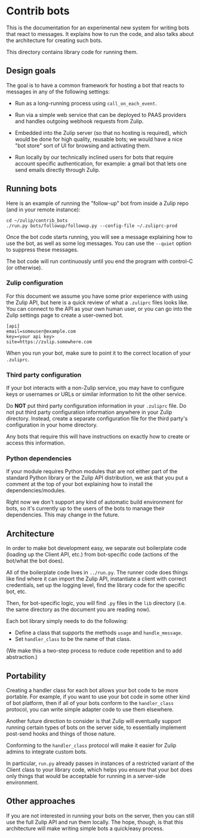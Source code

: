 # Contrib bots

This is the documentation for an experimental new system for writing
bots that react to messages. It explains how to run the code, and also
talks about the architecture for creating such bots.

This directory contains library code for running them.

## Design goals

The goal is to have a common framework for hosting a bot that reacts
to messages in any of the following settings:

* Run as a long-running process using `call_on_each_event`.

* Run via a simple web service that can be deployed to PAAS providers
  and handles outgoing webhook requests from Zulip.

* Embedded into the Zulip server (so that no hosting is required),
  which would be done for high quality, reusable bots; we would have a
  nice "bot store" sort of UI for browsing and activating them.

* Run locally by our technically inclined users for bots that require
  account specific authentication, for example: a gmail bot that lets
  one send emails directly through Zulip.

## Running bots

Here is an example of running the "follow-up" bot from
inside a Zulip repo (and in your remote instance):

    cd ~/zulip/contrib_bots
    ./run.py bots/followup/followup.py --config-file ~/.zuliprc-prod

Once the bot code starts running, you will see a
message explaining how to use the bot, as well as
some log messages. You can use the `--quiet` option
to suppress these messages.

The bot code will run continuously until you end the program with
control-C (or otherwise).

### Zulip configuration

For this document we assume you have some prior experience
with using the Zulip API, but here is a quick review of
what a `.zuliprc` files looks like. You can connect to the
API as your own human user, or you can go into the Zulip settings
page to create a user-owned bot.

    [api]
    email=someuser@example.com
    key=<your api key>
    site=https://zulip.somewhere.com

When you run your bot, make sure to point it to the correct location
of your `.zuliprc`.

### Third party configuration

If your bot interacts with a non-Zulip service, you may
have to configure keys or usernames or URLs or similar
information to hit the other service.

Do **NOT** put third party configuration information in your
`.zuliprc` file. Do not put third party configuration
information anywhere in your Zulip directory. Instead,
create a separate configuration file for the third party's
configuration in your home directory.

Any bots that require this will have instructions on
exactly how to create or access this information.

### Python dependencies

If your module requires Python modules that are not either
part of the standard Python library or the Zulip API
distribution, we ask that you put a comment at the top
of your bot explaining how to install the dependencies/modules.

Right now we don't support any kind of automatic build
environment for bots, so it's currently up to the users
of the bots to manage their dependencies. This may change
in the future.

## Architecture

In order to make bot development easy, we separate
out boilerplate code (loading up the Client API, etc.)
from bot-specific code (actions of the bot/what the bot does).

All of the boilerplate code lives in `../run.py`. The
runner code does things like find where it can import
the Zulip API, instantiate a client with correct
credentials, set up the logging level, find the
library code for the specific bot, etc.

Then, for bot-specific logic, you will find `.py` files
in the `lib` directory (i.e. the same directory as the
document you are reading now).

Each bot library simply needs to do the following:

- Define a class that supports the methods `usage`
and `handle_message`.
- Set `handler_class` to be the name of that class.

(We make this a two-step process to reduce code repetition
and to add abstraction.)

## Portability

Creating a handler class for each bot allows your bot
code to be more portable. For example, if you want to
use your bot code in some other kind of bot platform, then
if all of your bots conform to the `handler_class` protocol,
you can write simple adapter code to use them elsewhere.

Another future direction to consider is that Zulip will
eventually support running certain types of bots on
the server side, to essentially implement post-send
hooks and things of those nature.

Conforming to the `handler_class` protocol will make
it easier for Zulip admins to integrate custom bots.

In particular, `run.py` already passes in instances
of a restricted variant of the Client class to your
library code, which helps you ensure that your bot
does only things that would be acceptable for running
in a server-side environment.

## Other approaches

If you are not interested in running your bots on the
server, then you can still use the full Zulip API and run
them locally. The hope, though, is that this
architecture will make writing simple bots a quick/easy
process.

